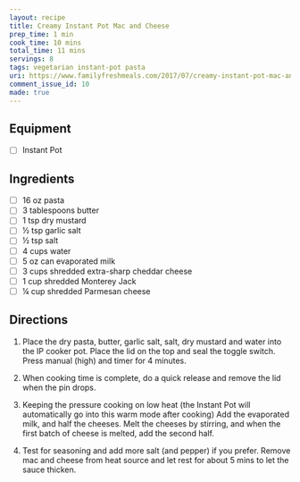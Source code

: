 ```yaml
---
layout: recipe
title: Creamy Instant Pot Mac and Cheese
prep_time: 1 min
cook_time: 10 mins
total_time: 11 mins
servings: 8
tags: vegetarian instant-pot pasta
uri: https://www.familyfreshmeals.com/2017/07/creamy-instant-pot-mac-and-cheese.html
comment_issue_id: 10
made: true
---
```

## Equipment
- [ ] Instant Pot

## Ingredients
- [ ] 16 oz pasta
- [ ] 3 tablespoons butter
- [ ] 1 tsp dry mustard
- [ ] ½ tsp garlic salt
- [ ] ½ tsp salt
- [ ] 4 cups water
- [ ] 5 oz can evaporated milk
- [ ] 3 cups shredded extra-sharp cheddar cheese
- [ ] 1 cup shredded Monterey Jack
- [ ] ¼ cup shredded Parmesan cheese

## Directions
1. Place the dry pasta, butter, garlic salt, salt, dry mustard and water into the IP cooker pot. Place the lid on the top and seal the toggle switch. Press manual (high) and timer for 4 minutes.

2. When cooking time is complete, do a quick release and remove the lid when the pin drops.

3. Keeping the pressure cooking on low heat (the Instant Pot will automatically go into this warm mode after cooking) Add the evaporated milk, and half the cheeses. Melt the cheeses by stirring, and when the first batch of cheese is melted, add the second half.

4. Test for seasoning and add more salt (and pepper) if you prefer. Remove mac and cheese from heat source and let rest for about 5 mins to let the sauce thicken.